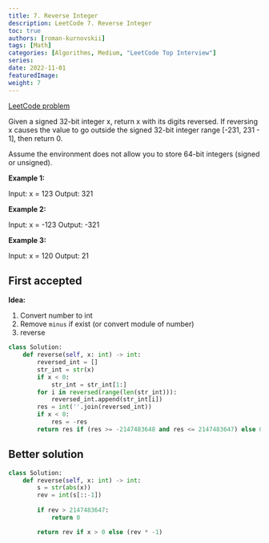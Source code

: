 ```yaml
---
title: 7. Reverse Integer
description: LeetCode 7. Reverse Integer
toc: true
authors: [roman-kurnovskii]
tags: [Math]
categories: [Algorithms, Medium, "LeetCode Top Interview"]
series:
date: 2022-11-01
featuredImage:
weight: 7
---
```


[LeetCode problem](https://leetcode.com/problems/reverse-integer/)

Given a signed 32-bit integer x, return x with its digits reversed. If reversing x causes the value to go outside the signed 32-bit integer range [-231, 231 - 1], then return 0.

Assume the environment does not allow you to store 64-bit integers (signed or unsigned).

**Example 1:**

Input: x = 123
Output: 321

**Example 2:**

Input: x = -123
Output: -321

**Example 3:**

Input: x = 120
Output: 21

## First accepted

**Idea:**

1. Convert number to int
2. Remove `minus` if exist (or convert module of number)
3. reverse

```python
class Solution:
    def reverse(self, x: int) -> int:
        reversed_int = []
        str_int = str(x)
        if x < 0:
            str_int = str_int[1:]
        for i in reversed(range(len(str_int))):
            reversed_int.append(str_int[i])
        res = int(''.join(reversed_int))
        if x < 0:
            res = -res
        return res if (res >= -2147483648 and res <= 2147483647) else 0
```

## Better solution

```python
class Solution:
    def reverse(self, x: int) -> int:
        s = str(abs(x))
        rev = int(s[::-1])
        
        if rev > 2147483647:
            return 0

        return rev if x > 0 else (rev * -1)
```
